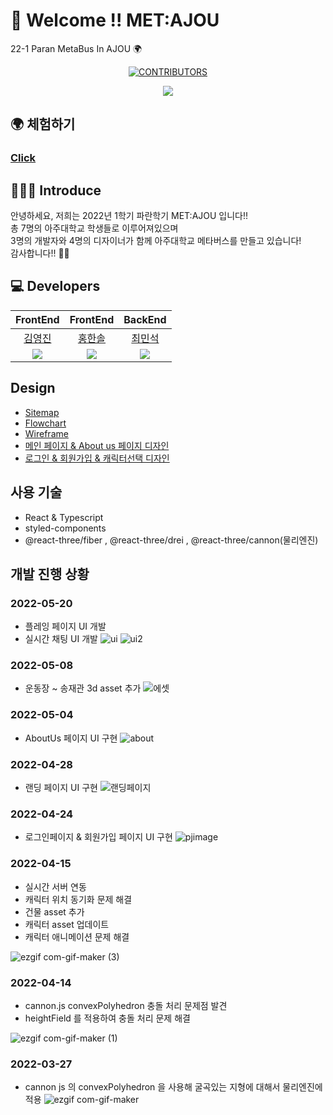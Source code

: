 
# 🤗 Welcome !! MET:AJOU

22-1 Paran MetaBus In AJOU 🌍

<div align=center>

[![CONTRIBUTORS](https://img.shields.io/badge/contributors-8-green.svg?style=flat-square)](https://github.com/AJOU-BEGINNER/P-1)

<a href="https://github.com/MET-AJOU/MET-AJOU/graphs/contributors">
  <img src="https://contrib.rocks/image?repo=MET-AJOU/MET-AJOU" />
</a>

</div>

##  🌍 체험하기
### [Click](http://www.metajou.kro.kr/)


## 🧑🏻‍💻 Introduce

안녕하세요, 저희는 2022년 1학기 파란학기 MET:AJOU 입니다!! <br/>
총 7명의 아주대학교 학생들로 이루어져있으며 <br/>
3명의 개발자와 4명의 디자이너가 함께 아주대학교 메타버스를 만들고 있습니다! <br/>
감사합니다!! 🙇🏻 <br/>

## 💻 Developers 

| FrontEnd   | FrontEnd | BackEnd  |
| :------: | :------: | :------: |
| [김영진](https://github.com/jin-Pro) | [홍한솔](https://github.com/Noelsky-code) | [최민석](https://github.com/MinShiGee) |
| <img src="https://github.com/jin-Pro.png" /> |<img src="https://github.com/Noelsky-code.png" /> | <img src="https://github.com/MinShiGee.png" /> | 


## Design 

- [Sitemap](https://www.figma.com/file/rRgoGRknJ6BySxUvKvRtV7/Jouniverse_Sitemap) 
- [Flowchart](https://www.figma.com/file/mK6e61UFKqispZScvYijFy/jouniverse_wireframe?node-id=0%3A1) 
- [Wireframe](https://www.figma.com/file/TNN7DsdqZFS0hmTOYzeN6Z/Simple-Virtual-reality-Landing-Page-(Community)?node-id=0%3A1)
- [메인 페이지 & About us 페이지 디자인](https://www.figma.com/file/9X7cIVaYVS0R9ln1MvMmy8/MET%3AAJOU-%EC%B5%9C%EC%A2%85%EB%B2%84%EC%A0%84?node-id=114%3A94)
- [로그인 & 회원가입 & 캐릭터선택 디자인](https://www.figma.com/file/9X7cIVaYVS0R9ln1MvMmy8/MET%3AAJOU-%EC%B5%9C%EC%A2%85%EB%B2%84%EC%A0%84?node-id=527%3A33)


## 사용 기술 
- React & Typescript 
- styled-components
- @react-three/fiber , @react-three/drei , @react-three/cannon(물리엔진)
 
 
## 개발 진행 상황
### 2022-05-20 
- 플레잉 페이지 UI 개발
- 실시간 채팅 UI 개발 
![ui](https://user-images.githubusercontent.com/66724340/169699463-56e7e438-df7d-4887-a024-1783fbcce65c.PNG)
![ui2](https://user-images.githubusercontent.com/66724340/169699470-ca9cfc29-f16d-4821-ada0-9fc3eade8938.PNG)

### 2022-05-08 
- 운동장 ~ 송재관 3d asset 추가 
![에셋](https://user-images.githubusercontent.com/66724340/167291770-ac467326-22a1-474a-8958-c50515a7626e.jpg)

### 2022-05-04 
- AboutUs 페이지 UI 구현
![about](https://user-images.githubusercontent.com/66724340/166949308-b38ded2a-f689-4374-b4cf-6b8b0769117b.PNG)


### 2022-04-28
- 랜딩 페이지 UI 구현 
![랜딩페이지](https://user-images.githubusercontent.com/66724340/165566913-d13d15f9-6e36-4554-82ca-36f5823c1010.PNG)

### 2022-04-24
- 로그인페이지 & 회원가입 페이지 UI 구현
![pjimage](https://user-images.githubusercontent.com/66724340/165261222-1439041d-19dd-46fb-9b0e-0c09fb27f9a9.jpg)


### 2022-04-15 
- 실시간 서버 연동
- 캐릭터 위치 동기화 문제 해결 
- 건물 asset 추가
- 캐릭터 asset 업데이트
- 캐릭터 애니메이션 문제 해결 

![ezgif com-gif-maker (3)](https://user-images.githubusercontent.com/66724340/165255284-978a2d67-13e6-46c4-8e44-3d6f08aa95ed.gif)


### 2022-04-14 
- cannon.js convexPolyhedron 충돌 처리 문제점 발견 
- heightField 를 적용하여 충돌 처리 문제 해결 

![ezgif com-gif-maker (1)](https://user-images.githubusercontent.com/66724340/163387458-e0da09f5-da58-42bc-b2d4-468d944ddd30.gif)

### 2022-03-27
- cannon js 의 convexPolyhedron 을 사용해 굴곡있는 지형에 대해서 물리엔진에 적용 
![ezgif com-gif-maker](https://user-images.githubusercontent.com/66724340/160528987-ca928694-ee25-43fb-88ee-1ae4f25dbe75.gif)



